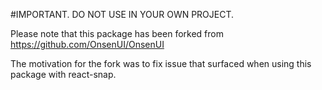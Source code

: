 #IMPORTANT. DO NOT USE IN YOUR OWN PROJECT.

Please note that this package has been forked from https://github.com/OnsenUI/OnsenUI

The motivation for the fork was to fix issue that surfaced when using this package with react-snap.
